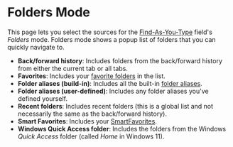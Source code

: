 # Folders Mode

This page lets you select the sources for the [Find-As-You-Type](/Manual/basic_concepts/the_lister/find-as-you-type_field.md) field's *Folders* mode. Folders mode shows a popup list of folders that you can quickly navigate to.

- **Back/forward history**: Includes folders from the back/forward history from either the current tab or all tabs.
- **Favorites**: Includes your [favorite folders](/Manual/preferences/preferences_categories/frequently_used_paths/favorites_list.md) in the list.
- **Folder aliases (build-in)**: Includes all the built-in [folder aliases](/Manual/preferences/preferences_categories/frequently_used_paths/folder_aliases.md).
- **Folder aliases (user-defined)**: Includes any folder aliases you've defined yourself.
- **Recent folders**: Includes recent folders (this is a global list and not necessarily the same as the back/forward history).
- **Smart Favorites**: Includes your [SmartFavorites](/Manual/basic_concepts/the_lister/navigation/smartfavorites.md).
- **Windows Quick Access folder**: Includes the folders from the Windows *Quick Access* folder (called *Home* in Windows 11).
